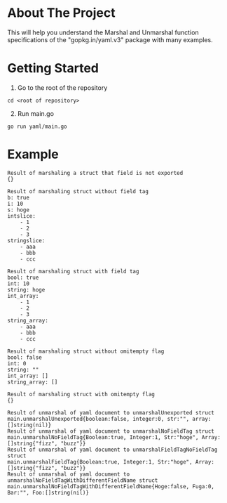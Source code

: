 # About The Project
This will help you understand the Marshal and Unmarshal function specifications of the "gopkg.in/yaml.v3" package with many examples.

# Getting Started

1. Go to the root of the repository
```
cd <root of repository>
```
2. Run main.go
```
go run yaml/main.go
```

# Example
```
Result of marshaling a struct that field is not exported
{}

Result of marshaling struct without field tag
b: true
i: 10
s: hoge
intslice:
    - 1
    - 2
    - 3
stringslice:
    - aaa
    - bbb
    - ccc

Result of marshaling struct with field tag
bool: true
int: 10
string: hoge
int_array:
    - 1
    - 2
    - 3
string_array:
    - aaa
    - bbb
    - ccc

Result of marshaling struct without omitempty flag
bool: false
int: 0
string: ""
int_array: []
string_array: []

Result of marshaling struct with omitempty flag
{}

Result of unmarshal of yaml document to unmarshalUnexported struct
main.unmarshalUnexported{boolean:false, integer:0, str:"", array:[]string(nil)}
Result of unmarshal of yaml document to unmarshalNoFieldTag struct
main.unmarshalNoFieldTag{Boolean:true, Integer:1, Str:"hoge", Array:[]string{"fizz", "buzz"}}
Result of unmarshal of yaml document to unmarshalFieldTagNoFieldTag struct
main.unmarshalFieldTag{Boolean:true, Integer:1, Str:"hoge", Array:[]string{"fizz", "buzz"}}
Result of unmarshal of yaml document to unmarshalNoFieldTagWithDifferentFieldName struct
main.unmarshalNoFieldTagWithDifferentFieldName{Hoge:false, Fuga:0, Bar:"", Foo:[]string(nil)}
```
